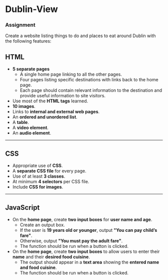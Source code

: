 # Dublin-View

### __**Assignment**__
Create a website listing things to do and places to eat around Dublin with the following features:  

## **HTML**
- **5 separate pages**
  - A single home page linking to all the other pages.  
  - Four pages listing specific destinations with links back to the home page.  
  - Each page should contain relevant information to the destination and provide useful information to site visitors.  
- Use most of the **HTML tags** learned.  
- **10 images**.  
- Links to **internal and external web pages**.  
- An **ordered and unordered list**.  
- A **table**.  
- A **video element**.  
- An **audio element**.  

---

## **CSS**
- Appropriate use of **CSS**.  
- A **separate CSS file** for every page.  
- Use of at least **3 classes**.  
- At minimum **4 selectors** per CSS file.  
- Include **CSS for images**.  

---

## **JavaScript**
- On the **home page**, create **two input boxes** for **user name and age**.  
  - Create an output box.  
  - If the user is **19 years old or younger**, output **"You can pay child’s fare"**.  
  - Otherwise, output **"You must pay the adult fare"**.  
  - The function should be run when a button is clicked.  
- On the **home page**, create **two input boxes** to allow users to enter their **name** and their **desired food cuisine**.  
  - The output should appear in a **text area** showing the **entered name and food cuisine**.  
  - The function should be run when a button is clicked.  
